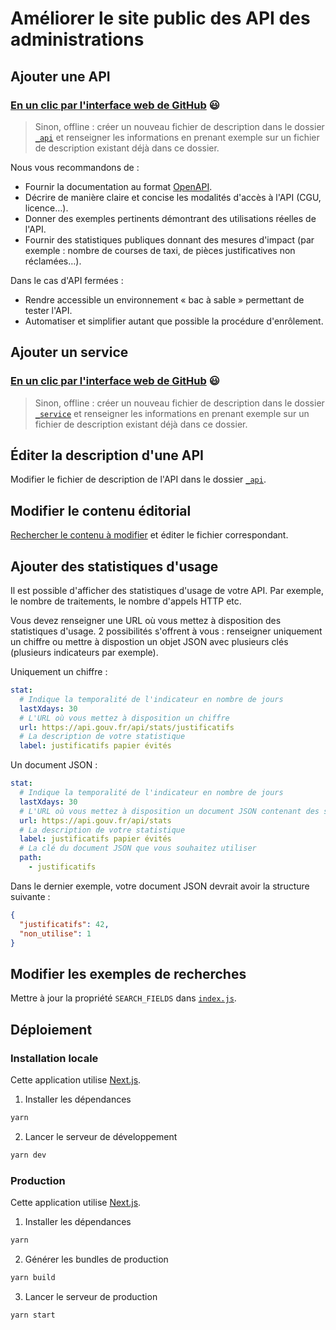 # Améliorer le site public des API des administrations

## Ajouter une API

### [En un clic par l'interface web de GitHub](<https://github.com/betagouv/api.gouv.fr/new/master/_api?filename=_api/nom_api.md&value=---%0Atitle%3A%20Ma%20Super%20API%20%20%23%20nom%20commercial%20de%20l%27API%0Atagline%3A%20Mission%20de%20l%27API%20%20%23%20une%20phrase%20maximum%0Aowner%3A%20DINUM%20%20%23%20producteur%20de%20l%27API%0Alogo%3A%20logo.svg%20%20%23%20Nom%20du%20fichier%20de%20votre%20logo%20%C3%A0%20placer%20dans%20le%20dossier%20%2Fimg%0Astat%3A%0A%20%20url%3A%20https%3A%2F%2Fma-super-api.fr%2Fstats%20%20%23%20adresse%20%C3%A0%20laquelle%20un%20nombre%20d%27appels%20%C3%A0%20l%27API%20est%20publi%C3%A9%2C%20en%20content-type%20application%2Fjson%0A%20%20label%3A%20Appels%20%20%23%20description%20d%27un%20appel%20%C3%A0%20l%27API%0A%20%20lastXdays%3A%2030%20%20%23%20nombre%20de%20jours%20sur%20lequel%20les%20appels%20%C3%A0%20l%27API%20sont%20comptabilis%C3%A9s%0Aclients%3A%20%20%23%20types%20d%27entit%C3%A9s%20habilit%C3%A9es%20%C3%A0%20utiliser%20l%27API%0A%20%20-%20particuliers%20%20%23%20texte%20libre%20en%20minuscules%0A%20%20-%20entreprises%20%20%23%20ajoutez%20ou%20supprimez%20des%20types%20d%27entit%C3%A9s%0A%20%20-%20collectivit%C3%A9s%0A%20%20-%20minist%C3%A8res%0Apartners%3A%20%20%23%20liste%20de%20co-producteurs%20de%20l%27API%0A%20%20-%20fournisseur%20local%20%20%23%20texte%20libre%0Akeywords%3A%20%23%20utilis%C3%A9%20dans%20la%20recherche%0A%20%20-%20adresse%20%20%23%20texte%20libre%0A%20%20-%20SIRET%0Ascore%3A%0A%20%20detail%3A%0A%20%20%20%20access%3A%0A%20%20%20%20%20%20description%3A%20OUVERT%20sous%20contrat%0A%20%20%20%20%20%20link%3A%20https%3A%2F%2Fma-super-api.fr%2Fregister%20%20%23%20URL%20d%27une%20page%20de%20demande%20d%27acc%C3%A8s%20si%20l%27API%20est%20%C3%A0%20acc%C3%A8s%20restreint%0A%20%20%20%20rate_limiting%3A%0A%20%20%20%20%20%20description%3A%20%7C%0A%20%20%20%20%20%20%20%20%3Cp%3EL%27API%20est%20disponible%20%C3%A0%20hauteur%20de%2020%20appels%20par%20secondes%20et%20par%20jetons%20d%27acc%C3%A8s.%3C%2Fp%3E%0A%20%20%20%20contact%3A%0A%20%20%20%20%20%20link%3A%20contact%40ma-super-api.fr%20%23moyen%20de%20contact%2C%20soit%20un%20mail%2C%20soit%20un%20lien%20vers%20formulaire%20de%20contact%0A%20%20%20%20doc_tech%3A%0A%20%20%20%20%20%20link%3A%20https%3A%2F%2Fma-super-api.fr%2Fspec.yaml%20%23%20URL%20de%20la%20documentation%20au%20format%20OpenAPI%20%3Chttps%3A%2F%2Fgithub.com%2FOAI%2FOpenAPI-Specification%3E%0A%20%20%20%20monitoring%3A%0A%20%20%20%20%20%20link%3A%20https%3A%2F%2Fstatus.ma-super-api.fr%20%20%23%20URL%20d%27une%20page%20qui%20affiche%20le%20statut%0A%20%20%20%20%20%20description%3A%20%7C%0A%20%20%20%20%20%20%20%20%3Cp%3ELa%20DINUM%20s%E2%80%99engage%20%C3%A0%20ce%20que%20le%20Service%20soit%20accessible%20%C3%A0%2095%25%20et%20la%20DINUM%20s%E2%80%99engage%20%C3%A0%20am%C3%A9liorer%20progressivement%20ce%20rendement.%3C%2Fp%3E%0A---%0A%0A%23%23%20Description%20de%20l%27API%0A%0ATexte%20libre%20au%20format%20%5BMarkdown%5D(http%3A%2F%2Fricostacruz.com%2Fcheatsheets%2Fmarkdown.html).%0A%0ANe%20pas%20utiliser%20le%20premier%20niveau%20de%20titre%20%60h1%60%20car%20il%20est%20r%C3%A9serv%C3%A9.%0A%0A%23%23%20Rappel%0A%0A-%20%5B%20%5D%20Modifier%20le%20nom%20du%20fichier%20%60nom_api.md%60%20dans%20le%20champ%20ci-dessus.%0A-%20%5B%20%5D%20Cr%C3%A9er%20une%20nouvelle%20branche%20pour%20l%27ajout%20de%20ce%20fichier%2C%20et%20la%20nommer%20du%20m%C3%AAme%20nom%20que%20le%20fichier%20%60nom_api%60.%0A-%20%5B%20%5D%20Ouvrir%20une%20pull%20request%20pour%20valider%20l%27int%C3%A9gration.%0A-%20%5B%20%5D%20Effacer%20ce%20texte%20une%20fois%20que%20vous%20l%27avez%20lu%0A>) :smiley:

> Sinon, offline : créer un nouveau fichier de description dans le dossier [`_api`](https://github.com/betagouv/api.gouv.fr/tree/master/_api) et renseigner les informations en prenant exemple sur un fichier de description existant déjà dans ce dossier.

Nous vous recommandons de :

- Fournir la documentation au format [OpenAPI](https://openapis.org/).
- Décrire de manière claire et concise les modalités d'accès à l'API (CGU, licence…).
- Donner des exemples pertinents démontrant des utilisations réelles de l'API.
- Fournir des statistiques publiques donnant des mesures d'impact (par exemple : nombre de courses de taxi, de pièces justificatives non réclamées…).

Dans le cas d'API fermées :

- Rendre accessible un environnement « bac à sable » permettant de tester l'API.
- Automatiser et simplifier autant que possible la procédure d'enrôlement.

## Ajouter un service

### [En un clic par l'interface web de GitHub](<https://github.com/betagouv/api.gouv.fr/new/master/_service?filename=_service/nom_service.md&value=---%0d%0atitle%3a+Mon+Super+Service++%23+texte+libre%0d%0alink%3a+https%3a%2f%2fmon-super-service.fr%0d%0adescription%3a+Une+phrase+devrait+suffire+%c3%a0+pr%c3%a9senter+ce+service.+%23+%c3%a9vitez+de+r%c3%a9p%c3%a9ter+le+nom+du+service%2c+il+sera+indiqu%c3%a9+imm%c3%a9diatement+%c3%a0+c%c3%b4t%c3%a9%0d%0aapi%3a++%23+lister+toutes+les+API+r%c3%a9f%c3%a9renc%c3%a9es+dans+api.gouv.fr+et+utilis%c3%a9es+par+le+service%0d%0a+-+G%c3%a9oAPI++%23+utiliser+le+nom+de+l%27API%0d%0ascreenshot%3a+mon-super-service.jpg++%23+nom+de+fichier+relatif+au+dossier+%2fimg%0d%0a---%0d%0a%0d%0a%23%23+Description+du+service%0d%0a%0d%0aTexte+libre+au+format+%5bMarkdown%5d(http%3a%2f%2fricostacruz.com%2fcheatsheets%2fmarkdown.html).%0d%0a%0d%0a%0d%0a%23%23+Rappel%0d%0a%0d%0a-+%5b+%5d+Modifier+le+nom+du+fichier+%60nom_service.md%60+dans+le+champ+ci-dessus.%0d%0a-+%5b+%5d+Cr%c3%a9er+une+nouvelle+branche+pour+l%27ajout+de+ce+fichier%2c+et+la+nommer+du+m%c3%aame+nom+que+le+fichier+%60nom_service%60.%0d%0a-+%5b+%5d+Ouvrir+une+pull+request+pour+valider+l%27int%c3%a9gration.%0d%0a-+%5b+%5d+Effacer+ce+texte+une+fois+que+vous+l%27avez+lu%0d%0a>) :smiley:

> Sinon, offline : créer un nouveau fichier de description dans le dossier [`_service`](https://github.com/betagouv/api.gouv.fr/tree/master/_service) et renseigner les informations en prenant exemple sur un fichier de description existant déjà dans ce dossier.

## Éditer la description d'une API

Modifier le fichier de description de l'API dans le dossier [`_api`](https://github.com/betagouv/api.gouv.fr/tree/master/_api).

## Modifier le contenu éditorial

[Rechercher le contenu à modifier](https://github.com/betagouv/api.gouv.fr/search?q=contenu+à+modifier&type=Code) et éditer le fichier correspondant.

## Ajouter des statistiques d'usage

Il est possible d'afficher des statistiques d'usage de votre API. Par exemple, le nombre de traitements, le nombre d'appels HTTP etc.

Vous devez renseigner une URL où vous mettez à disposition des statistiques d'usage. 2 possibilités s'offrent à vous : renseigner uniquement un chiffre ou mettre à dispostion un objet JSON avec plusieurs clés (plusieurs indicateurs par exemple).

Uniquement un chiffre :

```yaml
stat:
  # Indique la temporalité de l'indicateur en nombre de jours
  lastXdays: 30
  # L'URL où vous mettez à disposition un chiffre
  url: https://api.gouv.fr/api/stats/justificatifs
  # La description de votre statistique
  label: justificatifs papier évités
```

Un document JSON :

```yaml
stat:
  # Indique la temporalité de l'indicateur en nombre de jours
  lastXdays: 30
  # L'URL où vous mettez à disposition un document JSON contenant des statistiques
  url: https://api.gouv.fr/api/stats
  # La description de votre statistique
  label: justificatifs papier évités
  # La clé du document JSON que vous souhaitez utiliser
  path:
    - justificatifs
```

Dans le dernier exemple, votre document JSON devrait avoir la structure suivante :

```json
{
  "justificatifs": 42,
  "non_utilise": 1
}
```

## Modifier les exemples de recherches

Mettre à jour la propriété `SEARCH_FIELDS` dans [`index.js`](https://github.com/betagouv/api.gouv.fr/tree/master/components/api-search-bar.js).

## Déploiement

### Installation locale

Cette application utilise [Next.js](https://github.com/zeit/next.js).

1. Installer les dépendances

```bash
yarn
```

2. Lancer le serveur de développement

```bash
yarn dev
```

### Production

Cette application utilise [Next.js](https://github.com/zeit/next.js).

1. Installer les dépendances

```bash
yarn
```

2. Générer les bundles de production

```bash
yarn build
```

3. Lancer le serveur de production

```bash
yarn start
```
